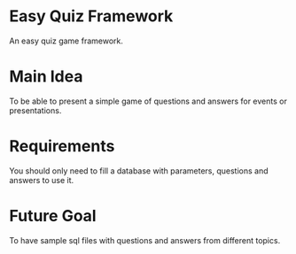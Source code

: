# Easy Quiz Framework
An easy quiz game framework.

# Main Idea
To be able to present a simple game of questions and answers for events or presentations.

# Requirements
You should only need to fill a database with parameters, questions and answers to use it.

# Future Goal
To have sample sql files with questions and answers from different topics.
